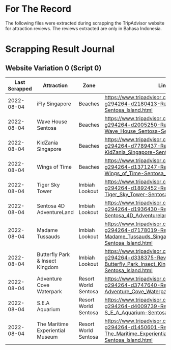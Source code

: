 # For The Record

The following files were extracted during scrapping the TripAdvisor website for attraction reviews.
The reviews extracted are only in Bahasa Indonesia.

# Scrapping Result Journal

## Website Variation 0 (Script 0)

| Last Scrapped | Attraction                       | Zone                 | Link                                                                                                                          | Total Reviews | Reviews Scrapped |
| ------------- | -------------------------------- | -------------------- | ----------------------------------------------------------------------------------------------------------------------------- | ------------- | ---------------- |
| 2022-08-04    | iFly Singapore                   | Beaches              | https://www.tripadvisor.co.id/Attraction_Review-g294264-d2180413-Reviews-IFly_Singapore-Sentosa_Island.html                   | 678           |                  |
| 2022-08-04    | Wave House Sentosa               | Beaches              | https://www.tripadvisor.co.id/Attraction_Review-g294264-d2005250-Reviews-Wave_House_Sentosa-Sentosa_Island.html               | 222           |                  |
| 2022-08-04    | KidZania Singapore               | Beaches              | https://www.tripadvisor.co.id/Attraction_Review-g294264-d7789437-Reviews-KidZania_Singapore-Sentosa_Island.html               | 561           |                  |
| 2022-08-04    | Wings of Time                    | Beaches              | https://www.tripadvisor.co.id/Attraction_Review-g294264-d1371247-Reviews-Wings_of_Time-Sentosa_Island.html                    | 2124          |                  |
| 2022-08-04    | Tiger Sky Tower                  | Imbiah Lookout       | https://www.tripadvisor.co.id/Attraction_Review-g294264-d1892452-Reviews-Tiger_Sky_Tower-Sentosa_Island.html                  | 546           |                  |
| 2022-08-04    | Sentosa 4D AdventureLand         | Imbiah Lookout       | https://www.tripadvisor.co.id/Attraction_Review-g294264-d1936430-Reviews-Sentosa_4D_Adventureland-Sentosa_Island.html         | 478           |                  |
| 2022-08-04    | Madame Tussauds                  | Imbiah Lookout       | https://www.tripadvisor.co.id/Attraction_Review-g294264-d7178019-Reviews-Madame_Tussauds_Singapore-Sentosa_Island.html        | 2103          |                  |
| 2022-08-04    | Butterfly Park & Insect Kingdom  | Imbiah Lookout       | https://www.tripadvisor.co.id/Attraction_Review-g294264-d338375-Reviews-Butterfly_Park_Insect_Kingdom-Sentosa_Island.html     | 604           |                  |
| 2022-08-04    | Adventure Cove Waterpark         | Resort World Sentosa | https://www.tripadvisor.co.id/Attraction_Review-g294264-d3747640-Reviews-Adventure_Cove_Waterpark-Sentosa_Island.html         | 2480          |                  |
| 2022-08-04    | S.E.A Aquarium                   | Resort World Sentosa | https://www.tripadvisor.co.id/Attraction_Review-g294264-d4009739-Reviews-S_E_A_Aquarium-Sentosa_Island.html                   | 6745          | 141              |
| 2022-08-04    | The Maritime Experiential Museum | Resort World Sentosa | https://www.tripadvisor.co.id/Attraction_Review-g294264-d1450601-Reviews-The_Maritime_Experiential_Museum-Sentosa_Island.html | 305           |                  |
